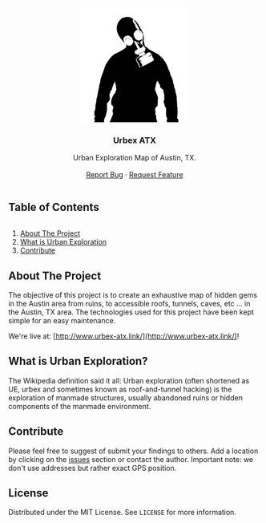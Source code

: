 <!-- PROJECT LOGO -->
<p align="center">
  <a href="https://github.com/mrauer/urbex-atx">
    <img src="images/logo.png" alt="Logo">
  </a>

  <h3 align="center">Urbex ATX</h3>

  <p align="center">
    Urban Exploration Map of Austin, TX.
    <br />
    <br />
    <a href="https://github.com/mrauer/urbex-atx/issues">Report Bug</a>
    ·
    <a href="https://github.com/mrauer/urbex-atx/issues">Request Feature</a>
  </p>
</p>

<!-- TABLE OF CONTENTS -->
<summary><h2 style="display: inline-block">Table of Contents</h2></summary>
  <ol>
    <li><a href="#about-the-project">About The Project</a></li>
    <li><a href="#what-is-urban-exploration">What is Urban Exploration</a></li>
    <li><a href="#contribute">Contribute</a></li>
  </ol>

<!-- ABOUT THE PROJECT -->
## About The Project

The objective of this project is to create an exhaustive map of hidden gems in the Austin area from ruins, to accessible roofs, tunnels, caves, etc ... in the Austin, TX area. The technologies used for this project have been kept simple for an easy maintenance.

We're live at: [http://www.urbex-atx.link/](http://www.urbex-atx.link/)!

<!--WHAT IS URBAN EXPLORATION -->
## What is Urban Exploration?

The Wikipedia definition said it all: Urban exploration (often shortened as UE, urbex and sometimes known as roof-and-tunnel hacking) is the exploration of manmade structures, usually abandoned ruins or hidden components of the manmade environment.

<!-- CONTRIBUTE -->
## Contribute

Please feel free to suggest of submit your findings to others. Add a location by clicking on the [issues](https://github.com/mrauer/urbex-atx/issues) section or contact the author. Important note: we don't use addresses but rather exact GPS position.

<!-- LICENSE -->
## License

Distributed under the MIT License. See `LICENSE` for more information.
